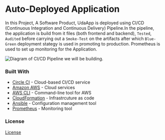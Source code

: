 # Auto-Deployed Application

In this Project, A Software Product, UdaApp is deployed using CI/CD (Continuous Integration and Continuous Delivery) Pipeline.In the pipeline, the application 
is build from it files (both frontend and backend), `Tested`, `Audited` before carrying out a `Smoke-Test` on the artifacts after which  `Blue-Green` deployment
stategy is used in promoting to production. Prometheus is used to set up monitoring for the Application.


![Diagram of CI/CD Pipeline we will be building.](udapeople.png)

### Built With

- [Circle CI](www.circleci.com) - Cloud-based CI/CD service
- [Amazon AWS](https://aws.amazon.com/) - Cloud services
- [AWS CLI](https://aws.amazon.com/cli/) - Command-line tool for AWS
- [CloudFormation](https://aws.amazon.com/cloudformation/) - Infrastrcuture as code
- [Ansible](https://www.ansible.com/) - Configuration management tool
- [Prometheus](https://prometheus.io/) - Monitoring tool

### License

[License](LICENSE.md)
